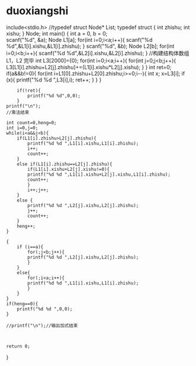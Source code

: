 # duoxiangshi
include<stdio.h>
//typedef struct Node* List;
typedef struct  {
	int zhishu;
	int xishu;
} Node;
int  main() {
	int a = 0, b = 0;	
	scanf("%d", &a);
	Node L1[a];
	for(int i=0;i<a;i++){
		scanf("%d %d",&L1[i].xishu,&L1[i].zhishu);
	} 
	scanf("%d", &b);
	Node L2[b];
	for(int i=0;i<b;i++){
		scanf("%d %d",&L2[i].xishu,&L2[i].zhishu);
	}  //构建结构体数组L1，L2 完毕
	int L3[2000]={0};
	for(int i=0;i<a;i++){
		for(int j=0;j<b;j++){
			L3[L1[i].zhishu+L2[j].zhishu]+=(L1[i].xishu*L2[j].xishu);
		}
	}
	int ret=0;
	if(a&&b!=0){
		for(int i=L1[0].zhishu+L2[0].zhishu;i>=0;i--){
		int x;
		x=L3[i];
		if (x){
			printf("%d %d ",L3[i],i);
			ret++;
		}
		}
	}
	
		if(!ret){
			printf("%d %d",0,0); 
		} 
	printf("\n");
	//乘法结束 
	
	int count=0,heng=0;
	int i=0,j=0;
    while(i<a&&j<b){
    	if(L1[i].zhishu>L2[j].zhishu){
    		printf("%d %d ",L1[i].xishu,L1[i].zhishu);
    		i++;
    		count++; 
		}
		else if(L1[i].zhishu==L2[j].zhishu){
			if(L1[i].xishu+L2[j].xishu!=0){
			printf("%d %d ",L1[i].xishu+L2[j].xishu,L1[i].zhishu);
    		count++;
			}
			i++;j++;	
		}
		else {
			printf("%d %d ",L2[j].xishu,L2[j].zhishu);
    		j++;
    		count++;
		}
		heng++;
	}
	
	{
		if (i==a){
    		for(;j<b;j++){
    		printf("%d %d ",L2[j].xishu,L2[j].zhishu);
			}
		}
		else{
    		for(;i<a;i++){
    		printf("%d %d ",L1[i].xishu,L1[i].zhishu);
			}
		}
	} 
	if(heng==0){
		printf("%d %d ",0,0);
	}
    
	//printf("\n");//输出加式结束	
	 
	 

	return 0;
}
